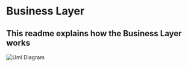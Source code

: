 # Business Layer

## This readme explains how the Business Layer works

![Uml Diagram](C:/Users/Murad/PycharmProjects/ExpressFind/src/static/FlasK_Project.png?raw=true "Uml Diagram")